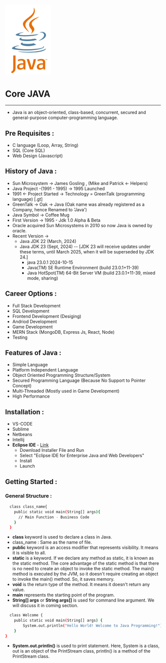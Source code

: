 # ![Java](Java.png)

# Core JAVA   
--------------------------------

- Java is an object-oriented, class-based, concurrent, secured and general-purpose computer-programming language.

## Pre Requisites : 
- C language (Loop, Array, String)
- SQL (Core SQL)
- Web Design (Javascript)

## History of Java :
- Sun Microsystem -> James Gosling , (Mike and Patrick <- Helpers)
- Java Project -(1991 - 1995) -> 1995 Launched
- 1991 <- Project Started -> Technology = GreenTalk (programming language) [.gt]
- GreenTalk -> Oak -> Java (Oak name was already registered as a Company, hence Renamed to 'Java')
- Java Symbol -> Coffee Mug
- First Version -> 1995 - Jdk 1.0 Alpha & Beta
- Oracle acquired Sun Microsystems in 2010 so now Java is owned by oracle. 
- Recent Version -> 
  - Java JDK 22 (March, 2024)
  - Java JDK 23 (Sept, 2024)   -- [JDK 23 will receive updates under these terms, until March 2025, when it will be superseded by JDK 24.]
    - java 23.0.1 2024-10-15
    - Java(TM) SE Runtime Environment (build 23.0.1+11-39)
    - Java HotSpot(TM) 64-Bit Server VM (build 23.0.1+11-39, mixed mode, sharing)

## Career Options :
- Full Stack Development
- SQL Development
- Frontend Development (Desiging)
- Andriod Development
- Game Development
- MERN Stack (MongoDB, Express Js, React, Node)
- Testing


## Features of Java :
- Simple Language
- Platform Independent Language
- Object Oriented Programming Structure/System
- Secured Programming Language (Because No Support to Pointer Concept)
- Multi-Threaded (Mostly used in Game Development)
- High Performance

## Installation :
- VS-CODE
- Sublime
- Netbeans
- Intellij
- **Eclipse IDE** - [Link](https://www.eclipse.org/downloads/) 
  - Download Installer File and Run
  - Select "Eclipse IDE for Enterprise Java and Web Developers"
  - Install
  - Launch 
  

## Getting Started :

### General Structure :
```sh
  class class_name{
    public static void main(String[] args){  
      // Main Function - Business Code
    }
  }

```
- **class** keyword is used to declare a class in Java.
- class_name : Same as the name of file.
- **public** keyword is an access modifier that represents visibility. It means it is visible to all.
- **static** is a keyword. If we declare any method as static, it is known as the static method. The core advantage of the static method is that there is no need to create an object to invoke the static method. The main() method is executed by the JVM, so it doesn't require creating an object to invoke the main() method. So, it saves memory.
- **void** is the return type of the method. It means it doesn't return any value.
- **main** represents the starting point of the program.
- **String[] args** or **String args[]** is used for command line argument. We will discuss it in coming section.


```sh
  class Welcome {   
	public static void main(String[] args) {
		System.out.println("Hello World! Welcome to Java Programming!");
	}
}
```
- **System.out.println()** is used to print statement. Here, System is a class, out is an object of the PrintStream class, println() is a method of the PrintStream class. 


